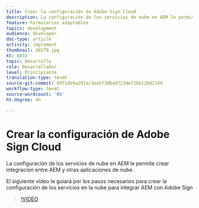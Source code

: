 ```yaml
---
title: Crear la configuración de Adobe Sign Cloud
description: La configuración de los servicios de nube en AEM le permite crear integración entre AEM y otras aplicaciones de nube. El siguiente vídeo le guiará por los pasos necesarios para crear la configuración de servicios de nube para integrar AEM con Adobe Sign.
feature: Formularios adaptables
topics: development
audience: developer
doc-type: article
activity: implement
thumbnail: 38179.jpg
kt: 6033
topic: Desarrollo
role: Desarrollador
level: Principiante
translation-type: tm+mt
source-git-commit: d9714b9a291ec3ee5f3dba9723de72bb120d2149
workflow-type: tm+mt
source-wordcount: '89'
ht-degree: 4%

---
```


# Crear la configuración de Adobe Sign Cloud

La configuración de los servicios de nube en AEM le permite crear integración entre AEM y otras aplicaciones de nube.

El siguiente vídeo le guiará por los pasos necesarios para crear la configuración de los servicios en la nube para integrar AEM con Adobe Sign

>[!VIDEO](https://video.tv.adobe.com/v/38179/?quality=9&learn=on)